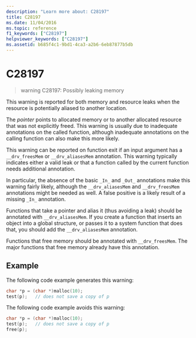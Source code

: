 ```yaml
---
description: "Learn more about: C28197"
title: C28197
ms.date: 11/04/2016
ms.topic: reference
f1_keywords: ["C28197"]
helpviewer_keywords: ["C28197"]
ms.assetid: b685f4c1-9bd1-4ca3-a2b6-6eb87877b5db
---
```

# C28197

> warning C28197: Possibly leaking memory

This warning is reported for both memory and resource leaks when the resource is potentially aliased to another location.

The *pointer* points to allocated memory or to another allocated resource that was not explicitly freed. This warning is usually due to inadequate annotations on the called function, although inadequate annotations on the calling function can also make this more likely.

This warning can be reported on function exit if an input argument has a `__drv_freesMem` or `__drv_aliasesMem` annotation. This warning typically indicates either a valid leak or that a function called by the current function needs additional annotation.

In particular, the absence of the basic `_In_` and `_Out_` annotations make this warning fairly likely, although the `__drv_aliasesMem` and `__drv_freesMem` annotations might be needed as well. A false positive is a likely result of a missing `_In_` annotation.

Functions that take a pointer and alias it (thus avoiding a leak) should be annotated with `__drv_aliasesMem`. If you create a function that inserts an object into a global structure, or passes it to a system function that does that, you should add the `__drv_aliasesMem` annotation.

Functions that free memory should be annotated with `__drv_freesMem`. The major functions that free memory already have this annotation.

## Example

The following code example generates this warning:

```cpp
char *p = (char *)malloc(10);
test(p);   // does not save a copy of p
```

The following code example avoids this warning:

```cpp
char *p = (char *)malloc(10);
test(p);   // does not save a copy of p
free(p);
```
